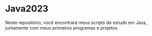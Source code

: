 # Java2023
Neste repositório, você encontrará meus scripts de estudo em Java, juntamente com meus primeiros programas e projetos.
